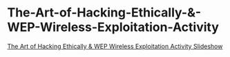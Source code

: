# The-Art-of-Hacking-Ethically-&-WEP-Wireless-Exploitation-Activity


[The Art of Hacking Ethically & WEP Wireless Exploitation Activity Slideshow](https://49thsecuritydivision.github.io/slideshows/2017/03-Community/00-The-Art-of-Hacking-Ethically-&-WEP-Wireless-Exploitation-Activity)
